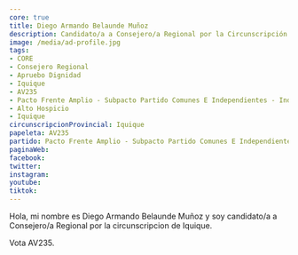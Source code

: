 ```yaml
---
core: true
title: Diego Armando Belaunde Muñoz
description: Candidato/a a Consejero/a Regional por la Circunscripción de Iquique
image: /media/ad-profile.jpg
tags:
- CORE
- Consejero Regional
- Apruebo Dignidad
- Iquique
- AV235
- Pacto Frente Amplio - Subpacto Partido Comunes E Independientes - Independientes
- Alto Hospicio
- Iquique
circunscripcionProvincial: Iquique
papeleta: AV235
partido: Pacto Frente Amplio - Subpacto Partido Comunes E Independientes - Independientes
paginaWeb:
facebook:
twitter:
instagram:
youtube:
tiktok:
---
```

Hola, mi nombre es Diego Armando Belaunde Muñoz y soy candidato/a a Consejero/a Regional por la circunscripcion de Iquique.

Vota AV235.